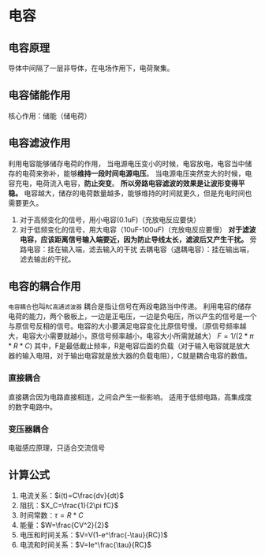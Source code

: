 # 电容

## 电容原理
导体中间隔了一层非导体，在电场作用下，电荷聚集。

## 电容储能作用
核心作用：储能（储电荷）

## 电容滤波作用
利用电容能够储存电荷的作用，
当电源电压变小的时候，电容放电，电容当中储存的电荷来弥补，能够**维持一段时间电源电压**。
当电源电压突然变大的时候，电容充电，电荷流入电容，**防止突变**。
**所以旁路电容滤波的效果是让波形变得平稳。**
电容越大，储存的电荷数量越多，能够维持的时间就更久，但是充电时间也需要更久。
1. 对于高频变化的信号，用小电容(0.1uF)（充放电反应要快）
1. 对于低频变化的信号，用大电容（10uF-100uF)（充放电反应要慢）
**对于滤波电容，应该距离信号输入端要近，因为防止导线太长，滤波后又产生干扰。**
旁路电容：挂在输入端，滤去输入的干扰
去耦电容（退耦电容）：挂在输出端，滤去输出的干扰。

## 电容的耦合作用
`电容耦合`也叫`RC高通滤波器`
耦合是指让信号在两段电路当中传递。
利用电容的储存电荷的能力，两个极板上，一边是正电压，一边是负电压，所以产生的信号是一个与原信号反相的信号。电容的大小要满足电容变化比原信号慢。（原信号频率越大，电容大小需要就越小，原信号频率越小，电容大小所需就越大）
$F=1/(2*\pi *R*C)$
其中，F是最低截止频率，R是电容后面的负载（对于输入电容就是放大器的输入电阻，对于输出电容就是放大器的负载电阻），C就是耦合电容的数值。

### 直接耦合
直接耦合因为电路直接相连，之间会产生一些影响。
适用于低频电路，高集成度的数字电路中。

### 变压器耦合
电磁感应原理，只适合交流信号

## 计算公式

1. 电流关系：$i(t)=C\frac{dv}{dt}$
2. 阻抗：$X_C=\frac{1}{2\pi fC}$
3. 时间常数：$\tau=R*C$
4. 能量：$W=\frac{CV^2}{2}$
5. 电压和时间关系：$V=V(1-e^\frac{-\tau}{RC})$
6. 电流和时间关系：$V=Ie^\frac{\tau}{RC}$